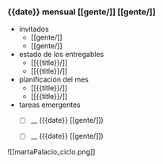 
### {{date}} mensual [[gente/]] [[gente/]] 

- invitados
	- [[gente/]]
	- [[gente/]]
- estado de los entregables
	- [[{{title}}/]]
	- [[{{title}}/]]
- planificación del mes
	- [[{{title}}/]]
	- [[{{title}}/]]
- tareas emergentes
	- [ ] __ ({{date}} [[gente/]])
	- [ ] __ ({{date}} [[gente/]])


![[martaPalacio_ciclo.png]]